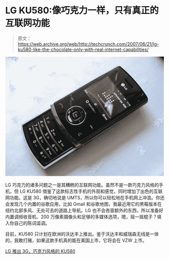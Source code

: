 # LG KU580:像巧克力一样，只有真正的互联网功能

> 原文：<https://web.archive.org/web/http://techcrunch.com/2007/06/21/lg-ku580-like-the-chocolate-only-with-real-internet-capabilities/>

[![ku580.jpg](img/e845aa925094ba1efd00c68e3d76b49d.png)](https://web.archive.org/web/20160126151634/http://tctechcrunch2011.files.wordpress.com/2007/06/ku580.jpg "ku580.jpg")

LG 巧克力的诸多问题之一是其糟糕的互联网功能。虽然不是一款巧克力风格的手机，但 LG KU580 借鉴了这款标志性手机的外观和感觉，同时增加了出色的互联网功能。这是 3G，确切地说是 UMTS，所以你可以轻松地在手机网上冲浪。你还会发现几个内置的谷歌应用，比如 Gmail 和谷歌地图，我最近用它的黑莓版本在纽约北部多风、无处可去的道路上导航。LG 也不会吝啬额外的东西，所以准备好内置调频收音机、200 万像素摄像头和足够的多媒体选项，嗯，摇一摇棍子？填入你自己的陈词滥调。

目前，KU580 只计划在欧洲的沃达丰上推出。鉴于沃达丰和威瑞森无线是一体的，我敢打赌，如果这款手机真的能在美国上市，它将会在 VZW 上市。

[LG 推出 3G，巧克力风格的 KU580](https://web.archive.org/web/20160126151634/http://www.electronista.com/articles/07/06/20/lg.ku580.introduced/)